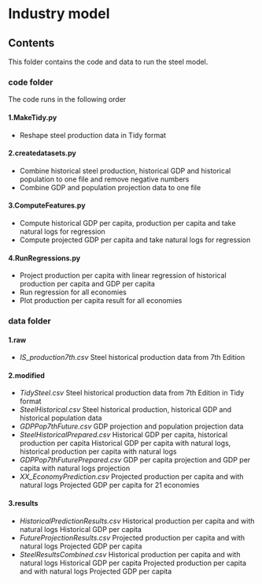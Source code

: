 # Industry model

## Contents
This folder contains the code and data to run the steel model.

### code folder
The code runs in the following order

#### 1.MakeTidy.py
- Reshape steel production data in Tidy format
#### 2.createdatasets.py
- Combine historical steel production, historical GDP and historical population to one file and remove negative numbers
- Combine GDP and population projection data to one file
#### 3.ComputeFeatures.py
- Compute historical GDP per capita, production per capita and take natural logs for regression
- Compute projected GDP per capita and take natural logs for regression
#### 4.RunRegressions.py
- Project production per capita with linear regression of historical production per capita and GDP per capita
- Run regression for all economies
- Plot production per capita result for all economies 

### data folder
#### 1.raw
- *IS_production7th.csv*
  Steel historical production data from 7th Edition
#### 2.modified
- *TidySteel.csv* 
  Steel historical production data from 7th Edition in Tidy format
- *SteelHistorical.csv*
  Steel historical production, historical GDP and historical population data
- *GDPPop7thFuture.csv*
  GDP projection and population projection data
- *SteelHistoricalPrepared.csv*
  Historical GDP per capita, historical production per capita
  Historical GDP per capita with natural logs, historical production per capita with natural logs
- *GDPPop7thFuturePrepared.csv*
  GDP per capita projection and GDP per capita with natural logs projection
- *XX_EconomyPrediction.csv*
  Projected production per capita and with natural logs
  Projected GDP per capita for 21 economies
#### 3.results
- *HistoricalPredictionResults.csv*
  Historical production per capita and with natural logs
  Historical GDP per capita
- *FutureProjectionResults.csv*
  Projected production per capita and with natural logs
  Projected GDP per capita
- *SteelResultsCombined.csv*
  Historical production per capita and with natural logs
  Historical GDP per capita
  Projected production per capita and with natural logs
  Projected GDP per capita
